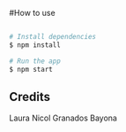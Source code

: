 #How to use
```bash

# Install dependencies
$ npm install

# Run the app
$ npm start
```
## Credits
Laura Nicol Granados Bayona
